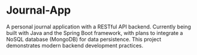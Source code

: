 # Journal-App
A personal journal application with a RESTful API backend. Currently being built with Java and the Spring Boot framework, with plans to integrate a NoSQL database (MongoDB) for data persistence. This project demonstrates modern backend development practices.
